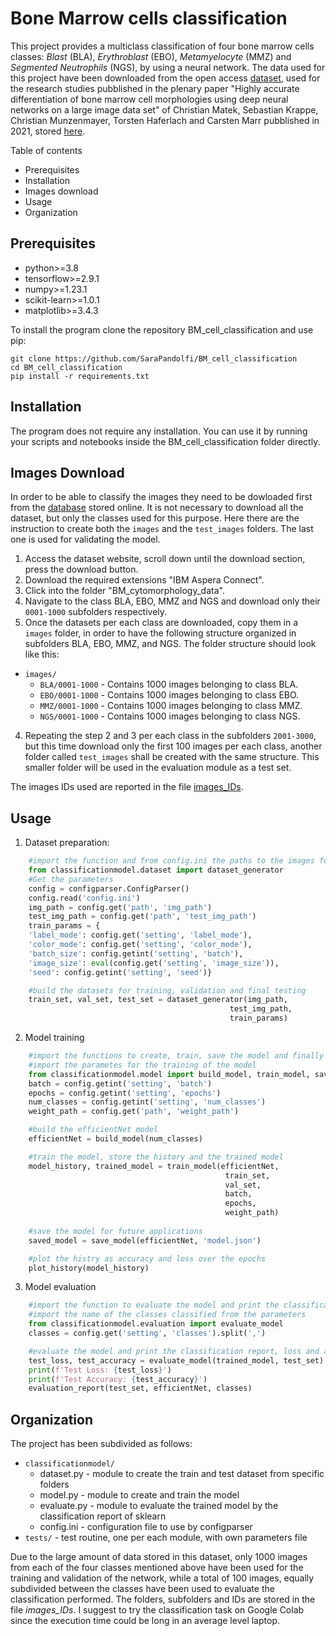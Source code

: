 # Bone Marrow cells classification
This project provides a multiclass classification of four bone marrow cells classes: *Blast* (BLA), *Erythroblast* (EBO), *Metamyelocyte* (MMZ) and *Segmented Neutrophils* (NGS), by using a neural network.
The data used for this project have been downloaded from the open access [dataset](https://wiki.cancerimagingarchive.net/pages/viewpage.action?pageId=101941770), used for the research studies pubblished in the plenary paper "Highly accurate differentiation of bone marrow cell morphologies using deep neural networks on a large image data set" of Christian Matek, Sebastian Krappe, Christian Munzenmayer, Torsten Haferlach and Carsten Marr pubblished in 2021, stored [here](http://ashpublications.org/blood/article-pdf/138/20/1917/1845796/bloodbld2020010568.pdf).

Table of contents
- Prerequisites
- Installation
- Images download
- Usage
- Organization


## Prerequisites
- python>=3.8
- tensorflow>=2.9.1
- numpy>=1.23.1
- scikit-learn>=1.0.1
- matplotlib>=3.4.3

To install the program clone the repository BM_cell_classification and use pip:

    git clone https://github.com/SaraPandolfi/BM_cell_classification
    cd BM_cell_classification
    pip install -r requirements.txt

## Installation
The program does not require any installation. You can use it by running your scripts and notebooks inside the BM_cell_classification folder directly.

## Images Download

In order to be able to classify the images they need to be dowloaded first from the [database](https://wiki.cancerimagingarchive.net/pages/viewpage.action?pageId=101941770) stored online. It is not necessary to download all the dataset, but only the classes used for this purpose. Here there are the instruction to create both the `images` and the `test_images` folders. The last one is used for validating the model.

1. Access the dataset website, scroll down until the download section, press the download button.
2. Download the required extensions "IBM Aspera Connect".
3. Click into the folder "BM_cytomorphology_data".
4. Navigate to the class BLA, EBO, MMZ and NGS and download only their `0001-1000` subfolders respectively.
3. Once the datasets per each class are downloaded, copy them in a `images` folder, in order to have the following structure organized in subfolders BLA, EBO, MMZ, and NGS. The folder structure should look like this:

- `images/`
    - `BLA/0001-1000` - Contains 1000 images belonging to class BLA.
    - `EBO/0001-1000` - Contains 1000 images belonging to class EBO.
    - `MMZ/0001-1000` - Contains 1000 images belonging to class MMZ.
    - `NGS/0001-1000` - Contains 1000 images belonging to class NGS.

4. Repeating the step 2 and 3 per each class in the subfolders `2001-3000`, but this time download only the first 100 images per each class, another folder called `test_images` shall be created with the same structure. This smaller folder will be used in the evaluation module as a test set.

The images IDs used are reported in the file [images_IDs](https://github.com/SaraPandolfi/BM_cell_classification/blob/master/images_IDs.txt).


## Usage

1. Dataset preparation:
```python
    #import the function and from config.ini the paths to the images folders and for the dataset setup
    from classificationmodel.dataset import dataset_generator
    #Get the parameters
    config = configparser.ConfigParser()
    config.read('config.ini')
    img_path = config.get('path', 'img_path')
    test_img_path = config.get('path', 'test_img_path')
    train_params = {
    'label_mode': config.get('setting', 'label_mode'),
    'color_mode': config.get('setting', 'color_mode'),
    'batch_size': config.getint('setting', 'batch'),
    'image_size': eval(config.get('setting', 'image_size')),
    'seed': config.getint('setting', 'seed')}

    #build the datasets for training, validation and final testing
    train_set, val_set, test_set = dataset_generator(img_path,
                                                 test_img_path,
                                                 train_params)
```
2. Model training
```python
    #import the functions to create, train, save the model and finally plot its history
    #import the parametes for the training of the model
    from classificationmodel.model import build_model, train_model, save_model, plot_history
    batch = config.getint('setting', 'batch')
    epochs = config.getint('setting', 'epochs')
    num_classes = config.getint('setting', 'num_classes')
    weight_path = config.get('path', 'weight_path')

    #build the efficientNet model
    efficientNet = build_model(num_classes)

    #train the model, store the history and the trained model
    model_history, trained_model = train_model(efficientNet,
                                                train_set, 
                                                val_set, 
                                                batch, 
                                                epochs,
                                                weight_path)
    
    #save the model for future applications
    saved_model = save_model(efficientNet, 'model.json')

    #plot the histry as accuracy and loss over the epochs
    plot_history(model_history)
```
3. Model evaluation
```python
    #import the function to evaluate the model and print the classification report of sklearn
    #import the name of the classes classified from the parameters
    from classificationmodel.evaluation import evaluate_model
    classes = config.get('setting', 'classes').split(',')

    #evaluate the model and print the classification report, loss and accuracy
    test_loss, test_accuracy = evaluate_model(trained_model, test_set)
    print(f'Test Loss: {test_loss}')
    print(f'Test Accuracy: {test_accuracy}')    
    evaluation_report(test_set, efficientNet, classes)
```
## Organization

The project has been subdivided as follows:
- `classificationmodel/`
    - dataset.py - module to create the train and test dataset from specific folders
    - model.py - module to create and train the model
    - evaluate.py - module to evaluate the trained model by the classification report of sklearn 
    - config.ini - configuration file to use by configparser
- `tests/` - test routine, one per each module, with own parameters file

Due to the large amount of data stored in this dataset, only 1000 images from each of the four classes mentioned above have been used for the training and validation of the network, while a total of 100 images, equally subdivided between the classes have been used to evaluate the classification performed. The folders, subfolders and IDs are stored in the file *images_IDs*.
I suggest to try the classification task on Google Colab since the execution time could be long in an average level laptop.